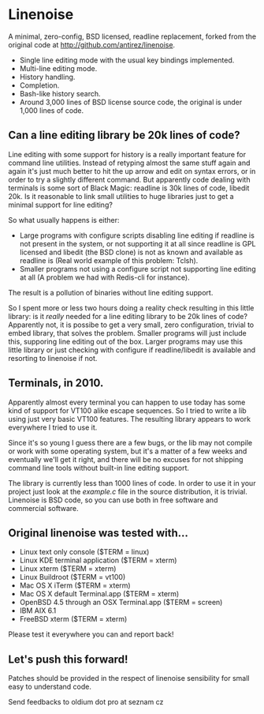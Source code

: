 # Linenoise

A minimal, zero-config, BSD licensed, readline replacement, forked from the
original code at http://github.com/antirez/linenoise.

* Single line editing mode with the usual key bindings implemented.
* Multi-line editing mode.
* History handling.
* Completion.
* Bash-like history search.
* Around 3,000 lines of BSD license source code, the original is under 1,000
  lines of code.

## Can a line editing library be 20k lines of code?

Line editing with some support for history is a really important feature for command line utilities. Instead of retyping almost the same stuff again and again it's just much better to hit the up arrow and edit on syntax errors, or in order to try a slightly different command. But apparently code dealing with terminals is some sort of Black Magic: readline is 30k lines of code, libedit 20k. Is it reasonable to link small utilities to huge libraries just to get a minimal support for line editing?

So what usually happens is either:

 * Large programs with configure scripts disabling line editing if readline is not present in the system, or not supporting it at all since readline is GPL licensed and libedit (the BSD clone) is not as known and available as readline is (Real world example of this problem: Tclsh).
 * Smaller programs not using a configure script not supporting line editing at all (A problem we had with Redis-cli for instance).
 
The result is a pollution of binaries without line editing support.

So I spent more or less two hours doing a reality check resulting in this little library: is it *really* needed for a line editing library to be 20k lines of code? Apparently not, it is possibe to get a very small, zero configuration, trivial to embed library, that solves the problem. Smaller programs will just include this, supporing line editing out of the box. Larger programs may use this little library or just checking with configure if readline/libedit is available and resorting to linenoise if not.

## Terminals, in 2010.

Apparently almost every terminal you can happen to use today has some kind of support for VT100 alike escape sequences. So I tried to write a lib using just very basic VT100 features. The resulting library appears to work everywhere I tried to use it.

Since it's so young I guess there are a few bugs, or the lib may not compile or work with some operating system, but it's a matter of a few weeks and eventually we'll get it right, and there will be no excuses for not shipping command line tools without built-in line editing support.

The library is currently less than 1000 lines of code. In order to use it in your project just look at the *example.c* file in the source distribution, it is trivial. Linenoise is BSD code, so you can use both in free software and commercial software.

## Original linenoise was tested with...

 * Linux text only console ($TERM = linux)
 * Linux KDE terminal application ($TERM = xterm)
 * Linux xterm ($TERM = xterm)
 * Linux Buildroot ($TERM = vt100)
 * Mac OS X iTerm ($TERM = xterm)
 * Mac OS X default Terminal.app ($TERM = xterm)
 * OpenBSD 4.5 through an OSX Terminal.app ($TERM = screen)
 * IBM AIX 6.1
 * FreeBSD xterm ($TERM = xterm)

Please test it everywhere you can and report back!

## Let's push this forward!

Patches should be provided in the respect of linenoise sensibility for small
easy to understand code.

Send feedbacks to oldium dot pro at seznam cz
